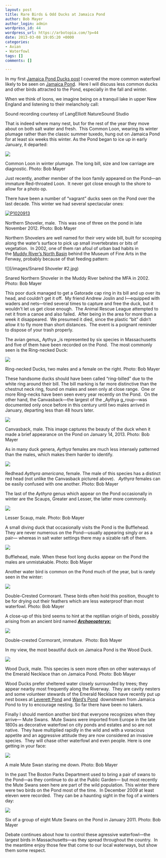 ```yaml
---
layout: post
title: Rare Birds & Odd Ducks at Jamaica Pond
author: Bob Mayer
author_login: admin
wordpress_id: 44
wordpress_url: https://arbotopia.com/?p=44
date: 2013-03-08 19:05:20 +0000
categories:
- Avian
- Waterfowl
tags: []
comments: []

---
```

In my first [Jamaica Pond Ducks post](/2013/01/25/jamaica-pond-ducks.html) I covered the more common waterfowl likely to be seen on [Jamaica Pond](https://www.google.com/maps/ms?msa=0&msid=217541233018515973334.0004d3f5dfbfb11f8bc5f&ie=UTF8&ll=42.309117,-71.112356&spn=0.056111,0.080166&t=m&z=14&vpsrc=6&iwloc=0004d3f5e8b64e73efc5f).  Here I will discuss less common ducks and other birds attracted to the Pond, especially in the fall and winter.

When we think of loons, we imagine being on a tranquil lake in upper New England and listening to their melancholy call:

Sound recording courtesy of LangElliott NatureSound Studio

That is indeed where many nest, but for the rest of the year they move about on both salt water and fresh.  This Common Loon, wearing its winter plumage rather than the classic summer tuxedo, hung out on Jamaica Pond for at least six weeks this winter. As the Pond began to ice up in early January, it departed:

![](/images/P1030094.jpg)

Common Loon in winter plumage. The long bill, size and low carriage are diagnostic.
Photo: Bob Mayer

Just recently, another member of the loon family appeared on the Pond—an immature Red-throated Loon.  It never got close enough to the shore to allow for a photo op.

There have been a number of “vagrant” ducks seen on the Pond over the last decade. This winter we had several spectacular ones:

[![P1020913](/images/2013/01/P1020913.jpg)](http://www.arbotopia.com/rare-birds-odd-ducks-at-jamaica-pond/p1020913/)

Northern Shoveler, male.  This was one of three on the pond in late November 2012.
Photo: Bob Mayer

Northern Shovelers are well named for their very wide bill, built for scooping along the water’s surface to pick up small invertebrates or bits of vegetation.  In 2002, one of them ran afoul of urban bad habits in the [Muddy River’s North Basin](https://www.google.com/maps/ms?msa=0&msid=217541233018515973334.0004d3f5dfbfb11f8bc5f&ie=UTF8&ll=42.340854,-71.095555&spn=0.007042,0.010021&t=m&z=17&vpsrc=6&iwloc=0004d6f87eeeb073c2c5c) behind the Museum of Fine Arts in the Fenway, probably because of that feeding pattern:

![](/images/Snared Shoveler #2.jpg)

Snared Northern Shoveler in the Muddy River behind the MFA in 2002.
Photo: Bob Mayer

This poor duck managed to get a Gatorade cap ring in its bill and up over its head, and couldn’t get it off.  My friend Andrew Joslin and I—equipped with waders and nets—tried several times to capture and free the duck, but it wouldn’t let us get close enough.  The Animal Rescue League attempted to net it from a canoe and also failed.  After being in the area for more than a week it disappeared.  We presumed it died, since the plastic “bit” didn’t allow it to fly more than short distances.  The event is a poignant reminder to dispose of your trash properly.

The avian genus_ Aythya _is represented by six species in Massachusetts and five of them have been recorded on the Pond.  The most commonly seen is the Ring-necked Duck:

![](/images//2018/11/Ring-necked-DuckJPG.jpg?fit=525%2C398&ssl=1)

Ring-necked Ducks, two males and a female on the right.
Photo: Bob Mayer

These handsome ducks should have been called “ring-billed” due to the white ring around their bill. The bill marking is far more distinctive than the chestnut neck ring, found on males and seen only at close range.  One or more Ring-necks have been seen every year recently on the Pond.  On the other hand, the Canvasback—the largest of the _Aythya g_roup—was documented only once before in this century until two males arrived in January, departing less than 48 hours later.

![](/images/P1030762.jpg)

Canvasback, male. This image captures the beauty of the duck when it made a brief appearance on the Pond on January 14, 2013.
Photo: Bob Mayer

As in many duck genera, _Aythya_ females are much less intensely patterned than the males, which makes them harder to identify.

![](/images/P1030833.jpg)

Redhead _Aythyra americana_, female. The male of this species has a distinct red head (not unlike the Canvasback pictured above).   _Aythyra_ females can be easily confused with one another.
Photo: Bob Mayer

The last of the _Aythyra_ genus which appear on the Pond occasionally in winter are the Scaups, Greater and Lesser, the latter more commonly.

![](/images/P1020942.jpg)

Lesser Scaup, male.
Photo: Bob Mayer

A small diving duck that occasionally visits the Pond is the Bufflehead.  They are never numerous on the Pond—usually appearing singly or as a pair— whereas in salt water settings there may a sizable raft of them.

![](/images//2018/11/P1010836.jpg?fit=525%2C347&ssl=1)

Bufflehead, male. When these foot long ducks appear on the Pond the males are unmistakable.
Photo: Bob Mayer

Another water bird is common on the Pond much of the year, but is rarely seen in the winter:

![](/images/P1260810.jpg)

Double-Crested Cormorant. These birds often hold this position, thought to be for drying out their feathers which are less waterproof than most waterfowl.
Photo: Bob Mayer

A close-up of this bird seems to hint at the reptilian origin of birds, possibly arising from an ancient bird named [**_Archaeopteryx:_**](http://en.wikipedia.org/wiki/Archaeopteryx)

![](https://i2.wp.com/arbotopia.com/wp-content/uploads/2018/11/P1030585.jpg?fit=525%2C434&ssl=1)

Double-crested Cormorant, immature. 
Photo: Bob Mayer

In my view, the most beautiful duck on Jamaica Pond is the Wood Duck.

![](/images/P1010016.jpg)

Wood Duck, male. This species is seen more often on other waterways of the Emerald Necklace than on Jamaica Pond.
Photo: Bob Mayer

Wood Ducks prefer sheltered water closely surrounded by trees; they appear nearby most frequently along the Riverway.  They are cavity nesters and some volunteer stewards of the Emerald Necklace have recently put up nest boxes at [Leverett Pond](https://www.google.com/maps/ms?msa=0&msid=217541233018515973334.0004d3f5dfbfb11f8bc5f&ie=UTF8&t=m&vpsrc=0&ll=42.331726,-71.110489&spn=0.006797,0.010021&z=17&iwloc=0004d6f8a02941187a98f) and [Ward’s Pond](https://www.google.com/maps/ms?msa=0&msid=217541233018515973334.0004d3f5dfbfb11f8bc5f&ie=UTF8&t=m&vpsrc=6&ll=42.325349,-71.120231&spn=0.013596,0.020041&z=16&iwloc=0004d6f8a46be4dcf4fb1)  downstream from Jamaica Pond to try to encourage nesting. So far there have been no takers.

Finally I should mention another bird that everyone recognizes when they arrive— Mute Swans.  Mute Swans were imported from Europe in the late 1800s as decorative waterfowl on city ponds and estates and so are not native.  They have multiplied rapidly in the wild and with a voracious appetite and an aggressive attitude they are now considered an invasive species.  They will chase other waterfowl and even people. Here is one getting in your face:

![](/images/P1010021.jpg)

A male Mute Swan staring me down.
Photo: Bob Mayer

In the past The Boston Parks Department used to bring a pair of swans to the Pond—as they continue to do at the Public Garden— but most recently the Mute Swans seen here are part of the wild population. This winter there were two birds on the Pond most of the time.  In December 2009 at least eleven were recorded.  They can be a haunting sight in the fog of a winters day:

![](/images/P1290387.jpg)

Six of a group of eight Mute Swans on the Pond in January 2011. Photo: Bob Mayer

Debate continues about how to control these agressive waterfowl—the largest birds in Massachusetts—as they spread throughout the country.  In the meantime enjoy those few that come to our local waterways, but show them some respect.
